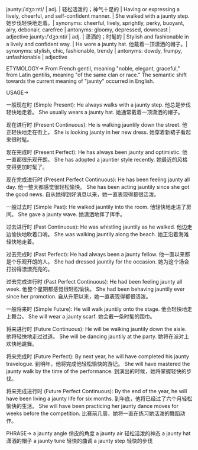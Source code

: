 jaunty:/ˈdʒɔːnti/ | adj. | 轻松活泼的；神气十足的 | Having or expressing a lively, cheerful, and self-confident manner. | She walked with a jaunty step. 她步伐轻快地走着。| synonyms: cheerful, lively, sprightly, perky, buoyant, airy, debonair, carefree | antonyms: gloomy, depressed, downcast | adjective
jaunty:/ˈdʒɔːnti/ | adj. | 潇洒的；时髦的 | Stylish and fashionable in a lively and confident way. | He wore a jaunty hat. 他戴着一顶潇洒的帽子。| synonyms: stylish, chic, fashionable, trendy | antonyms: dowdy, frumpy, unfashionable | adjective

ETYMOLOGY->
From French gentil, meaning "noble, elegant, graceful," from Latin gentilis, meaning "of the same clan or race." The semantic shift towards the current meaning of "jaunty" occurred in English.

USAGE->

一般现在时 (Simple Present):
He always walks with a jaunty step. 他总是步伐轻快地走着。
She usually wears a jaunty hat. 她通常戴着一顶潇洒的帽子。

现在进行时 (Present Continuous):
He is walking jauntily down the street. 他正轻快地走在街上。
She is looking jaunty in her new dress.  她穿着新裙子看起来很时髦。

现在完成时 (Present Perfect):
He has always been jaunty and optimistic. 他一直都很乐观开朗。
She has adopted a jauntier style recently. 她最近的风格变得更加时髦了。

现在完成进行时 (Present Perfect Continuous):
He has been feeling jaunty all day. 他一整天都感觉很轻松愉快。
She has been acting jauntily since she got the good news. 自从她得到好消息以来，她一直表现得都很活泼。


一般过去时 (Simple Past):
He walked jauntily into the room. 他轻快地走进了房间。
She gave a jaunty wave. 她潇洒地挥了挥手。

过去进行时 (Past Continuous):
He was whistling jauntily as he walked. 他边走边愉快地吹着口哨。
She was walking jauntily along the beach. 她正沿着海滩轻快地走着。

过去完成时 (Past Perfect):
He had always been a jaunty fellow. 他一直以来都是个乐观开朗的人。
She had dressed jauntily for the occasion. 她为这个场合打扮得漂漂亮亮的。

过去完成进行时 (Past Perfect Continuous):
He had been feeling jaunty all week. 他整个星期都感觉很轻松愉快。
She had been behaving jauntily ever since her promotion. 自从升职以来，她一直表现得都很活泼。

一般将来时 (Simple Future):
He will walk jauntily onto the stage. 他会轻快地走上舞台。
She will wear a jaunty scarf. 她会戴一条时髦的围巾。

将来进行时 (Future Continuous):
He will be walking jauntily down the aisle. 他将轻快地走过过道。
She will be dancing jauntily at the party. 她将在派对上欢快地跳舞。

将来完成时 (Future Perfect):
By next year, he will have completed his jaunty travelogue. 到明年，他将完成他轻松愉快的游记。
She will have mastered the jaunty walk by the time of the performance. 到演出的时候，她将掌握轻快的步伐。

将来完成进行时 (Future Perfect Continuous):
By the end of the year, he will have been living a jaunty life for six months. 到年底，他将已经过了六个月轻松愉快的生活。
She will have been practicing her jaunty dance moves for weeks before the competition. 比赛前几周，她将一直在练习她活泼的舞蹈动作。


PHRASE->
a jaunty angle 俏皮的角度
a jaunty air 轻松活泼的神态
a jaunty hat 潇洒的帽子
a jaunty tune 轻快的曲调
a jaunty step 轻快的步伐
